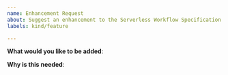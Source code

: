```yaml
---
name: Enhancement Request
about: Suggest an enhancement to the Serverless Workflow Specification
labels: kind/feature

---
```


<!-- 
Enhancements in a specification are not always easy to describe at first glance, requiring some discussions with other groups before reaching a conclusion.

Because of this, we kindly ask you to consider opening a discussion using the "Discussions" tab. The community will be more than happy to discuss your enhancement proposal there.

If you see a typo, spelling error, or formatting issue in our docs, please open a PR.
-->

**What would you like to be added**:

**Why is this needed**:
